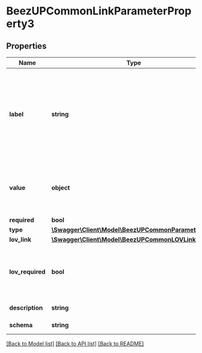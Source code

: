 # BeezUPCommonLinkParameterProperty3

## Properties
Name | Type | Description | Notes
------------ | ------------- | ------------- | -------------
**label** | **string** | The label corresponding to the link parameter property. This label is automatically translated based on the Accept-Language http header. | [optional] 
**value** | **object** | The value of the parameter. It can be an integer a string or an object. | [optional] 
**required** | **bool** |  | [optional] 
**type** | [**\Swagger\Client\Model\BeezUPCommonParameterType**](BeezUPCommonParameterType.md) |  | 
**lov_link** | [**\Swagger\Client\Model\BeezUPCommonLOVLink3**](BeezUPCommonLOVLink3.md) |  | [optional] 
**lov_required** | **bool** | If true, you MUST use indicate a value from the list of values otherwise it&#39;s a freetext | [optional] 
**description** | **string** | description of the parameter | [optional] 
**schema** | **string** | schema of the parameter | [optional] 

[[Back to Model list]](../README.md#documentation-for-models) [[Back to API list]](../README.md#documentation-for-api-endpoints) [[Back to README]](../README.md)


